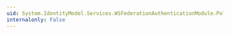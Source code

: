 ```yaml
---
uid: System.IdentityModel.Services.WSFederationAuthenticationModule.Policy
internalonly: False
---
```

